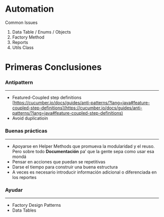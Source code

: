 # Automation
Common Issues
1. Data Table / Enums / Objects
2. Factory Method
3. Reports
4. Utils Class

# Primeras Conclusiones

### Antipattern

---

- Featured-Coupled step definitions [https://cucumber.io/docs/guides/anti-patterns/?lang=java#feature-coupled-step-definitions](https://cucumber.io/docs/guides/anti-patterns/?lang=java#feature-coupled-step-definitions)
- Avoid duplicatioin

### Buenas prácticas

---

- Apoyarse en Helper Methods que promueva la modularidad y el reuso. Pero sobre todo **Documentación** pa’ que la gente sepa como usar esa mondá
- Pensar en acciones que puedan se repetitivas
- Darse el tiempo para construir una buena estructura
- A veces es necesario introducir información adicional o diferenciada en los reportes

### Ayudar

---

- Factory Design Patterns
- Data Tables
